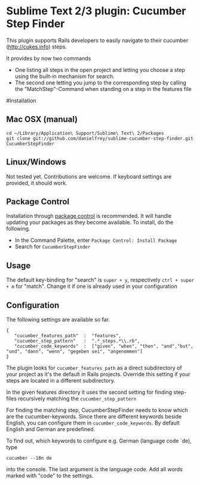 # Sublime Text 2/3 plugin: Cucumber Step Finder

This plugin supports Rails developers to easily navigate to their cucumber (http://cukes.info) steps.

It provides by now two commands

* One listing all steps in the open project and letting you choose
a step using the built-in mechanism for search.
* The second one letting you jump to the corresponding step by calling the "MatchStep"-Command when standing
on a step in the features file

#Installation
## Mac OSX (manual)
    cd ~/Library/Application\ Support/Sublime\ Text\ 2/Packages
    git clone git://github.com/danielfrey/sublime-cucumber-step-finder.git CucumberStepFinder

## Linux/Windows
Not tested yet. Contributions are welcome. If keyboard settings are provided, it should work.

## Package Control
Installation through [package control](http://wbond.net/sublime_packages/package_control) is recommended. It will handle updating your packages as they become available. To install, do the following.

* In the Command Palette, enter `Package Control: Install Package`
* Search for `CucumberStepFinder`

## Usage
The default key-binding for "search" is `super + y`, respectively
`ctrl + super + m` for "match".
Change it if one is already used in your configuration

## Configuration
The following settings are available so far.

    {
       "cucumber_features_path"  :  "features",
       "cucumber_step_pattern"   :  ".*_steps.*\\.rb",
       "cucumber_code_keywords"  :  ["given", "when", "then", "and","but", "und", "dann", "wenn", "gegeben sei", "angenommen"]
    }

The plugin looks for `cucumber_features_path` as a direct subdirectory of your project as it's the default in Rails projects. Override this setting if your steps are located in a different subdirectory.

In the given features directory it uses the second setting for finding step-files recursively matching the `cucumber_step_pattern`

For finding the matching step, CucumberStepFinder needs to know which are the cucumber-keywords. Since there are different keywords beside English, you can configure them in `cucumber_code_keywords`.
By default English and German are predefined.

To find out, which keywords to configure e.g. German (language code `de),
type

    cucumber --18n de

 into the console. The last argument is the language code.
 Add all words marked with "code" to the settings.
